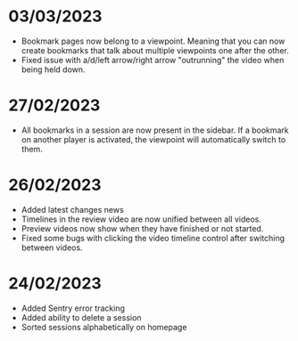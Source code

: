 # 03/03/2023

- Bookmark pages now belong to a viewpoint. Meaning that you can now create bookmarks that talk about multiple viewpoints one after the other.
- Fixed issue with a/d/left arrow/right arrow "outrunning" the video when being held down.

# 27/02/2023

- All bookmarks in a session are now present in the sidebar. If a bookmark on another player is activated, the viewpoint will automatically switch to them.

# 26/02/2023

- Added latest changes news
- Timelines in the review video are now unified between all videos.
- Preview videos now show when they have finished or not started.
- Fixed some bugs with clicking the video timeline control after switching between videos.

# 24/02/2023

- Added Sentry error tracking
- Added ability to delete a session
- Sorted sessions alphabetically on homepage
